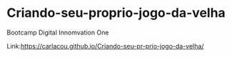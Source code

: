 # Criando-seu-proprio-jogo-da-velha
Bootcamp Digital Innomvation One

Link:https://carlacou.github.io/Criando-seu-pr-prio-jogo-da-velha/
